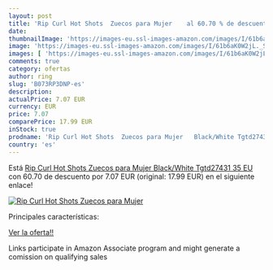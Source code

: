```yaml
---
layout: post
title: 'Rip Curl Hot Shots  Zuecos para Mujer    al 60.70 % de descuento'
date: 
thumbnailImage: 'https://images-eu.ssl-images-amazon.com/images/I/61b6aK0W2jL._SL200_.jpg'
image: 'https://images-eu.ssl-images-amazon.com/images/I/61b6aK0W2jL._SL200_.jpg'
images: [ 'https://images-eu.ssl-images-amazon.com/images/I/61b6aK0W2jL._SL200_.jpg' ]
comments: true
category: ofertas
author: ring
slug: 'B073RP3DNP-es'
description:
actualPrice: 7.07 EUR
currency: EUR
price: 7.07
comparePrice: 17.99 EUR
inStock: true
prodname: 'Rip Curl Hot Shots  Zuecos para Mujer   Black/White Tgtd27431   35 EU'
country: 'es'
---
```


Está [Rip Curl Hot Shots  Zuecos para Mujer   Black/White Tgtd27431   35 EU](https://www.amazon.es/dp/B073RP3DNP/?tag=tolees-21) con 60.70 de descuento por 7.07 EUR (original: 17.99 EUR) en el siguiente enlace!

[![Rip Curl Hot Shots  Zuecos para Mujer   ](https://images-eu.ssl-images-amazon.com/images/I/61b6aK0W2jL._SL200_.jpg)](https://www.amazon.es/dp/B073RP3DNP/?tag=tolees-21)

Principales características:


[Ver la oferta!!](https://www.amazon.es/dp/B073RP3DNP/?tag=tolees-21)

Links participate in Amazon Associate program and might generate a comission on qualifying sales


